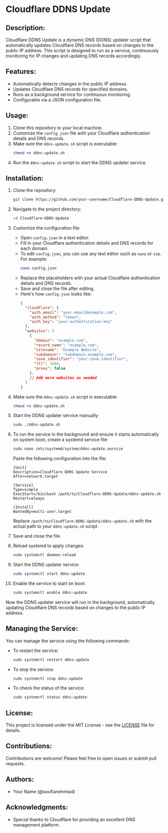 # Cloudflare DDNS Update

## Description:
Cloudflare DDNS Update is a dynamic DNS (DDNS) updater script that automatically updates Cloudflare DNS records based on changes to the public IP address. This script is designed to run as a service, continuously monitoring for IP changes and updating DNS records accordingly.

## Features:
- Automatically detects changes in the public IP address.
- Updates Cloudflare DNS records for specified domains.
- Runs as a background service for continuous monitoring.
- Configurable via a JSON configuration file.

## Usage:
1. Clone this repository to your local machine.
2. Customize the `config.json` file with your Cloudflare authentication details and DNS records.
3. Make sure the `ddns-update.sh` script is executable:
   ```bash
   chmod +x ddns-update.sh
   ```
4. Run the `ddns-update.sh` script to start the DDNS updater service.

## Installation:
1. Clone the repository:
   ```bash
   git clone https://github.com/your-username/Cloudflare-DDNS-Update.git
   ```
2. Navigate to the project directory:
   ```bash
   cd Cloudflare-DDNS-Update
   ```
3. Customize the configuration file:
   - Open `config.json` in a text editor.
   - Fill in your Cloudflare authentication details and DNS records for each domain.
   - To edit `config.json`, you can use any text editor such as `nano` or `vim`. For example:
     ```bash
     nano config.json
     ```
   - Replace the placeholders with your actual Cloudflare authentication details and DNS records.
   - Save and close the file after editing.
   - Here's how `config.json` looks like:
     ```json
     {
       "cloudflare": {
         "auth_email": "your-email@example.com",
         "auth_method": "token",
         "auth_key": "your-authentication-key"
       },
       "websites": [
         {
           "domain": "example.com",
           "record_name": "example.com",
           "sitename": "Example Website",
           "subdomain": "subdomain.example.com",
           "zone_identifier": "your-zone-identifier",
           "ttl": 3600,
           "proxy": false
         },
         // Add more websites as needed
       ]
     }
     ```

4. Make sure the `ddns-update.sh` script is executable:
   ```bash
   chmod +x ddns-update.sh
   ```
5. Start the DDNS updater service manually:
   ```bash
   sudo ./ddns-update.sh
   ```
6. To run the service in the background and ensure it starts automatically on system boot, create a systemd service file:
   ```bash
   sudo nano /etc/systemd/system/ddns-update.service
   ```
   Paste the following configuration into the file:
   ```plaintext
   [Unit]
   Description=Cloudflare DDNS Update Service
   After=network.target

   [Service]
   Type=simple
   ExecStart=/bin/bash /path/to/Cloudflare-DDNS-Update/ddns-update.sh
   Restart=always

   [Install]
   WantedBy=multi-user.target
   ```
   Replace `/path/to/Cloudflare-DDNS-Update/ddns-update.sh` with the actual path to your `ddns-update.sh` script.

7. Save and close the file.
8. Reload systemd to apply changes:
   ```bash
   sudo systemctl daemon-reload
   ```
9. Start the DDNS updater service:
   ```bash
   sudo systemctl start ddns-update
   ```
10. Enable the service to start on boot:
    ```bash
    sudo systemctl enable ddns-update
    ```

Now the DDNS updater service will run in the background, automatically updating Cloudflare DNS records based on changes to the public IP address.

## Managing the Service:
You can manage the service using the following commands:

- To restart the service:
  ```bash
  sudo systemctl restart ddns-update
  ```

- To stop the service:
  ```bash
  sudo systemctl stop ddns-update
  ```

- To check the status of the service:
  ```bash
  sudo systemctl status ddns-update
  ```

## License:
This project is licensed under the MIT License - see the [LICENSE](LICENSE) file for details.

## Contributions:
Contributions are welcome! Please feel free to open issues or submit pull requests.

## Authors:
- Your Name (@soufianehmiad)

## Acknowledgments:
- Special thanks to Cloudflare for providing an excellent DNS management platform.
